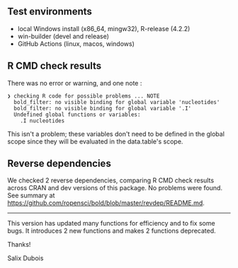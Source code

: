 ## Test environments

* local Windows install (x86_64, mingw32), R-release (4.2.2)
* win-builder (devel and release)
* GitHub Actions (linux, macos, windows)

## R CMD check results

There was no error or warning, and one note :
```
❯ checking R code for possible problems ... NOTE
  bold_filter: no visible binding for global variable 'nucleotides'
  bold_filter: no visible binding for global variable '.I'
  Undefined global functions or variables:
    .I nucleotides
```

This isn't a problem; these variables don't need to be defined in the global scope since they will be evaluated in the data.table's scope.

## Reverse dependencies

We checked 2 reverse dependencies, comparing R CMD check results across CRAN and dev versions of this package.
No problems were found.
See summary at <https://github.com/ropensci/bold/blob/master/revdep/README.md>.

-----

This version has updated many functions for efficiency and to fix some bugs. It introduces 2 new functions and makes 2 functions deprecated.

Thanks!

Salix Dubois
